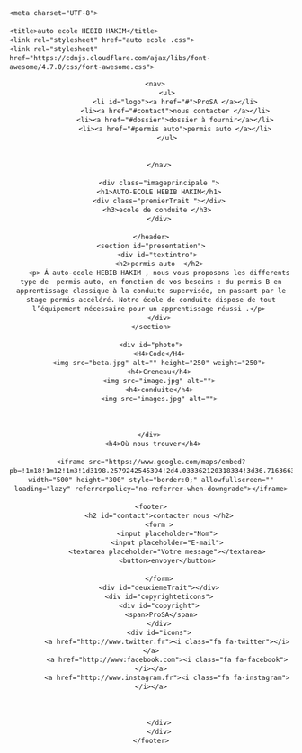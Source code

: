 <!DOCTYPE html>
<html lang="fr">
<head>

    <meta charset="UTF-8">
 
    <title>auto ecole HEBIB HAKIM</title>
    <link rel="stylesheet" href="auto ecole .css">
    <link rel="stylesheet" href="https://cdnjs.cloudflare.com/ajax/libs/font-awesome/4.7.0/css/font-awesome.css">
    
</head>
<body>
    <header>
        


        <nav>  
            <ul>
                <li id="logo"><a href="#">ProSA </a></li>
                <li><a href="#contact">nous contacter </a></li>
                <li><a href="#dossier">dossier à fournir</a></li>
                <li><a href="#permis auto">permis auto </a></li>
            </ul>


        </nav>

        <div class="imageprincipale ">
        <h1>AUTO-ECOLE HEBIB HAKIM</h1>
        <div class="premierTrait "></div>
        <h3>ecole de conduite </h3> 
        </div>

    </header>
    <section id="presentation">
        <div id="textintro"> 
        <h2>permis auto  </h2>
        <p> Á auto-ecole HEBIB HAKIM , nous vous proposons les differents type de  permis auto, en fonction de vos besoins : du permis B en apprentissage classique à la conduite supervisée, en passant par le stage permis accéléré. Notre école de conduite dispose de tout l’équipement nécessaire pour un apprentissage réussi .</p> 
        </div>
    </section>

    <div id="photo">
        <H4>Code</H4>
        <img src="beta.jpg" alt="" height="250" weight="250">
        <h4>Creneau</h4>
        <img src="image.jpg" alt="">
        <h4>conduite</h4>
        <img src="images.jpg" alt="">
    
    
    
     </div>  
     <h4>Où nous trouver</h4>

    <iframe src="https://www.google.com/maps/embed?pb=!1m18!1m12!1m3!1d3198.2579242545394!2d4.033362120318334!3d36.71636632543071!2m3!1f0!2f0!3f0!3m2!1i1024!2i768!4f13.1!3m3!1m2!1s0x128dc70f1280f1b5%3A0xc7f39d068107436f!2sauto%20ecole%20HEBIB%20HAKIM!5e0!3m2!1sfr!2sdz!4v1659516216634!5m2!1sfr!2sdz" width="500" height="300" style="border:0;" allowfullscreen="" loading="lazy" referrerpolicy="no-referrer-when-downgrade"></iframe>

    <footer>
        <h2 id="contact">contacter nous </h2>
        <form >
            <input placeholder="Nom">
            <input placeholder="E-mail">
            <textarea placeholder="Votre message"></textarea>
            <button>envoyer</button>

        </form>
        <div id="deuxiemeTrait"></div>
        <div id="copyrighteticons">
        <div id="copyright">
         <span>ProSA</span>
        </div>
        <div id="icons">
            <a href="http://www.twitter.fr"><i class="fa fa-twitter"></i></a>
            <a href="http://www:facebook.com"><i class="fa fa-facebook"></i></a>
            <a href="http://www.instagram.fr"><i class="fa fa-instagram"></i></a>



        </div>
        </div>
    </footer>
    
</body>
</html>

